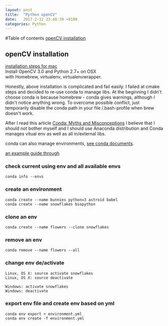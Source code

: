 ```yaml
---
layout: post
title:  "Python openCV"
date:   2017-2-12 23:48:39 +0100
categories: Python
---
```



#Table of contents
[openCV installation](#installation)  


## openCV installation<a name="installation"></a>
[installation steps for mac](http://www.pyimagesearch.com/2015/06/15/install-opencv-3-0-and-python-2-7-on-osx/)  
Install OpenCV 3.0 and Python 2.7+ on OSX  
with Homebrew, virtualenv, virtualenvwrapper.  

Honestly, above installation is complicated and fail easily. I failed at cmake steps and decided to re-use conda to manage libs. At the beginning I didn't choose conda is because homebrew - conda gives warnings, although I didn't notice anything wrong. To overcome possible conflict, just temporarily disable the conda path in your file /.bash-profile when brew doesn't work.  

After I read this article [Conda: Myths and Misconceptions](https://jakevdp.github.io/blog/2016/08/25/conda-myths-and-misconceptions/) I believe that I should not bother myself and I should use Anaconda distribution and Conda manages vitual env as well as all in/external libs.  

conda can also manage environments, [see conda documents](https://conda.io/docs/using/envs.html).

[an example guide through](https://uoa-eresearch.github.io/eresearch-cookbook/recipe/2014/11/20/conda/)
### check current using env and all available envs

```
conda info --envs
```

### create an environment

```
conda create --name bunnies python=3 astroid babel
conda create --name snowflakes biopython

```

### clone an env

```
conda create --name flowers --clone snowflakes
```

### remove an env

```
conda remove --name flowers --all
```

### change env de/activate

```
Linux, OS X: source activate snowflakes
Linux, OS X: source deactivate

Windows: activate snowflakes
Windows: deactivate
```

### export env file and create env based on yml

```
conda env export > environment.yml
conda env create -f environment.yml
```
